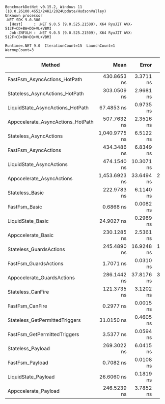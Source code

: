 ```

BenchmarkDotNet v0.15.2, Windows 11 (10.0.26100.4652/24H2/2024Update/HudsonValley)
Unknown processor
.NET SDK 9.0.300
  [Host]     : .NET 9.0.5 (9.0.525.21509), X64 RyuJIT AVX-512F+CD+BW+DQ+VL+VBMI
  Job-ZNFXLH : .NET 9.0.5 (9.0.525.21509), X64 RyuJIT AVX-512F+CD+BW+DQ+VL+VBMI

Runtime=.NET 9.0  IterationCount=15  LaunchCount=1  
WarmupCount=3  

```
| Method                            | Mean          | Error      | StdDev     | Ratio | RatioSD | Gen0   | Code Size | Allocated | Alloc Ratio |
|---------------------------------- |--------------:|-----------:|-----------:|------:|--------:|-------:|----------:|----------:|------------:|
| FastFsm_AsyncActions_HotPath      |   430.8653 ns |  3.3711 ns |  2.8150 ns | 1.933 |    0.04 | 0.0172 |   8,050 B |     384 B |        0.29 |
| Stateless_AsyncActions_HotPath    |   303.0509 ns |  2.9681 ns |  2.4785 ns | 1.360 |    0.03 | 0.0486 |   1,106 B |    1472 B |        1.11 |
| LiquidState_AsyncActions_HotPath  |    67.4853 ns |  0.9735 ns |  0.9106 ns | 0.303 |    0.01 | 0.0080 |   1,133 B |     240 B |        0.18 |
| Appccelerate_AsyncActions_HotPath |   507.7632 ns |  2.3516 ns |  2.1997 ns | 2.278 |    0.05 | 0.0610 |   1,084 B |    1840 B |        1.39 |
| Stateless_AsyncActions            | 1,040.9775 ns |  6.5122 ns |  5.4380 ns | 4.670 |    0.09 | 0.1011 |   3,436 B |    2295 B |        1.73 |
| FastFsm_AsyncActions              |   434.3486 ns |  6.8349 ns |  6.0589 ns | 1.949 |    0.05 | 0.0124 |   8,025 B |     384 B |        0.29 |
| LiquidState_AsyncActions          |   474.1540 ns | 10.3071 ns |  9.1370 ns | 2.127 |    0.06 | 0.0286 |   3,496 B |     656 B |        0.49 |
| Appccelerate_AsyncActions         | 1,453.6923 ns | 33.6494 ns | 28.0988 ns | 6.522 |    0.18 | 0.1068 |   3,400 B |    3167 B |        2.38 |
| Stateless_Basic                   |   222.9783 ns |  6.1140 ns |  4.7734 ns | 1.000 |    0.03 | 0.0577 |  19,795 B |    1328 B |        1.00 |
| FastFsm_Basic                     |     0.6868 ns |  0.0082 ns |  0.0073 ns | 0.003 |    0.00 |      - |     958 B |         - |        0.00 |
| LiquidState_Basic                 |    24.9027 ns |  0.2989 ns |  0.2796 ns | 0.112 |    0.00 | 0.0045 |      64 B |     136 B |        0.10 |
| Appccelerate_Basic                |   230.1285 ns |  2.5361 ns |  2.3723 ns | 1.032 |    0.02 | 0.0534 |   3,710 B |    1608 B |        1.21 |
| Stateless_GuardsActions           |   245.4890 ns | 16.9248 ns | 14.1329 ns | 1.101 |    0.06 | 0.0453 |  21,505 B |    1368 B |        1.03 |
| FastFsm_GuardsActions             |     1.7071 ns |  0.0310 ns |  0.0259 ns | 0.008 |    0.00 |      - |   1,309 B |         - |        0.00 |
| Appccelerate_GuardsActions        |   286.1442 ns | 37.8176 ns | 33.5243 ns | 1.284 |    0.15 | 0.0548 |   3,699 B |    1648 B |        1.24 |
| Stateless_CanFire                 |   121.3735 ns |  3.1202 ns |  2.6055 ns | 0.545 |    0.02 | 0.0201 |  13,441 B |     608 B |        0.46 |
| FastFsm_CanFire                   |     0.2977 ns |  0.0015 ns |  0.0014 ns | 0.001 |    0.00 |      - |     890 B |         - |        0.00 |
| Stateless_GetPermittedTriggers    |    31.0150 ns |  0.4605 ns |  0.4308 ns | 0.139 |    0.00 | 0.0075 |   3,761 B |     224 B |        0.17 |
| FastFsm_GetPermittedTriggers      |     3.5377 ns |  0.0594 ns |  0.0555 ns | 0.016 |    0.00 | 0.0011 |     979 B |      32 B |        0.02 |
| Stateless_Payload                 |   269.3022 ns |  6.0415 ns |  5.6512 ns | 1.208 |    0.03 | 0.0472 |  21,400 B |    1424 B |        1.07 |
| FastFsm_Payload                   |     0.7082 ns |  0.0108 ns |  0.0101 ns | 0.003 |    0.00 |      - |     160 B |         - |        0.00 |
| LiquidState_Payload               |    26.6060 ns |  0.1819 ns |  0.1701 ns | 0.119 |    0.00 | 0.0045 |      92 B |     136 B |        0.10 |
| Appccelerate_Payload              |   246.5239 ns |  3.7852 ns |  3.3555 ns | 1.106 |    0.03 | 0.0548 |   3,733 B |    1648 B |        1.24 |

